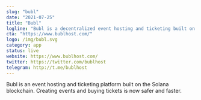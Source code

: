 ```yaml
---
slug: "bubl"
date: "2021-07-25"
title: "Bubl"
logline: "Bubl is a decentralized event hosting and ticketing built on the solana blockchain."
cta: "https://www.bublhost.com/"
logo: /img/bubl.svg
category: app
status: live
website: https://www.bublhost.com/
twitter: https://twitter.com/bublhost
telegram: http://t.me/bublhost
---
```


Bubl is an event hosting and ticketing platform built on the Solana blockchain. Creating events and buying tickets is now safer and faster.
